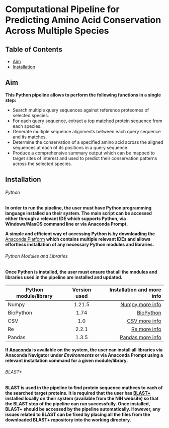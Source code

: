# Computational Pipeline for Predicting Amino Acid Conservation Across Multiple Species

## Table of Contents
* [Aim](#aim)
* [Installation](#installation)

## Aim
**This Python pipeline allows to perform the following functions in a single step:**
- Search multiple query sequences against reference proteomes of selected species.
- For each query sequence, extract a top matched protein sequence from each species.
- Generate multiple sequence alignments between each query sequence and its matches.
- Determine the conservation of a specified amino acid across the aligned sequences at each of its positions in a query sequence.
- Produce a comprehensive summary output which can be mapped to target sites of interest and used to predict their conservation patterns across the selected species.

## Installation
###### Python
**In order to run the pipeline, the user must have Python programming language installed on their system. The main script can be accessed either through a relevant IDE which supports Python, via Windows/MasOS command line or via Anaconda Prompt.**

**A simple and efficient way of accessing Python is by downloading the** [Anaconda Platform](https://pages.github.com/) **which contains multiple relevant IDEs and allows effortless installation of any necessary Python modules and libraries.**

###### Python Modules and Libraries
**Once Python is installed, the user must ensure that all the modules and libraries used in the pipeline are installed and updated.**

| Python module/library | Version used | Installation and more info |
| ------------- |:-------------:| -----------------------------------------------------------:|
| Numpy         | 1.21.5        | [Numpy more info](https://numpy.org/)                       |
| BioPython     | 1.74          | [BioPython](https://biopython.org/)                         |
| CSV           | 1.0           | [CSV more info](https://docs.python.org/3/library/csv.html) |
| Re            | 2.2.1         | [Re more info](https://docs.python.org/3/library/re.html)   |
| Pandas        | 1.3.5         | [Pandas more info](https://pandas.pydata.org/)              |

**If [Anaconda](https://pages.github.com/) is available on the system, the user can install all libraries via Anaconda Navigator under *Environments* or via Anaconda Prompt using a relevant installation command for a given module/library.**

###### BLAST+
**BLAST is used in the pipeline to find protein sequence mathces to each of the searched target proteins. It is required that the user has [BLAST+](https://blast.ncbi.nlm.nih.gov/Blast.cgi?CMD=Web&PAGE_TYPE=BlastDocs&DOC_TYPE=Download) installed locally on their system (available from the NIH website) so that the BLAST step of the pipeline can run successfully. Once installed, BLAST+ should be accessed by the pipeline automatically. However, any issues related to BLAST can be fixed by placing all the files from the downloaded BLAST+ repository into the working directory.**
